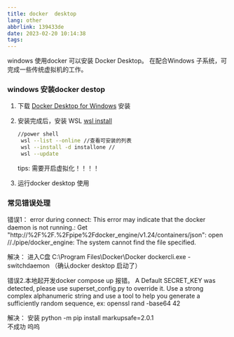 ```yaml
---
title: docker  desktop
lang: other
abbrlink: 139433de
date: 2023-02-20 10:14:38
tags:
---
```


windows 使用docker 可以安装 Docker Desktop。 在配合Windows 子系统，可完成一些传统虚拟机的工作。

### windows 安装docker destop

1. 下载 [Docker Desktop for Windows](https://docs.docker.com/desktop/install/windows-install/) 安装
2. 安装完成后，安装 WSL [wsl install](https://learn.microsoft.com/zh-cn/windows/wsl/install)
   ```bash
   //power shell 
    wsl --list --online //查看可安装的列表
    wsl --install -d installone //
    wsl --update
   ``` 
   tips: 需要开启虚拟化！！！！

3. 运行docker desktop 使用

### 常见错误处理
错误1：
error during connect: 
This error may indicate that the docker daemon is not running.: 
Get "http://%2F%2F.%2Fpipe%2Fdocker_engine/v1.24/containers/json": 
open //./pipe/docker_engine: The system cannot find the file specified.

解决：
   进入C盘 C:\Program Files\Docker\Docker
dockercli.exe -switchdaemon  （确认docker desktop 启动了）

错误2.本地起开发docker compose up 报错。
 A Default SECRET_KEY was detected, please use superset_config.py to override it.
 Use a strong complex alphanumeric string and use a tool to help you generate 
 a sufficiently random sequence, ex: openssl rand -base64 42

 解决： 安装 python -m pip install markupsafe=2.0.1  
 不成功 呜呜

